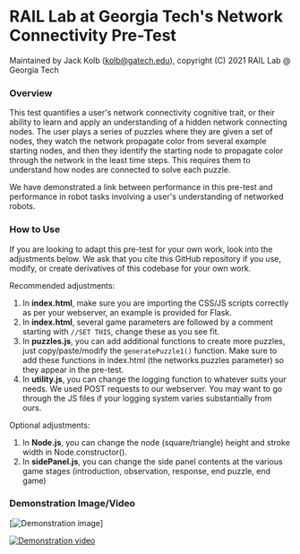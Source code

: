# RAIL Lab at Georgia Tech's Network Connectivity Pre-Test

Maintained by Jack Kolb (kolb@gatech.edu), copyright (C) 2021 RAIL Lab @ Georgia Tech


### Overview ###

This test quantifies a user's network connectivity cognitive trait, or their ability to learn and apply an understanding of a hidden network connecting nodes. The user plays a series of puzzles where they are given a set of nodes, they watch the network propagate color from several example starting nodes, and then they identify the starting node to propagate color through the network in the least time steps. This requires them to understand how nodes are connected to solve each puzzle.

We have demonstrated a link between performance in this pre-test and performance in robot tasks involving a user's understanding of networked robots.


### How to Use ###

If you are looking to adapt this pre-test for your own work, look into the adjustments below. We ask that you cite this GitHub repository if you use, modify, or create derivatives of this codebase for your own work.

Recommended adjustments:
1. In **index.html**, make sure you are importing the CSS/JS scripts correctly as per your webserver, an example is provided for Flask.
2. In **index.html**, several game parameters are followed by a comment starting with `//SET THIS`, change these as you see fit.
3. In **puzzles.js**, you can add additional functions to create more puzzles, just copy/paste/modify the `generatePuzzle1()` function. Make sure to add these functions in index.html (the networks.puzzles parameter) so they appear in the pre-test.
4. In **utility.js**, you can change the logging function to whatever suits your needs. We used POST requests to our webserver. You may want to go through the JS files if your logging system varies substantially from ours.

Optional adjustments:
1. In **Node.js**, you can change the node (square/triangle) height and stroke width in Node.constructor().
2. In **sidePanel.js**, you can change the side panel contents at the various game stages (introduction, observation, response, end puzzle, end game)


### Demonstration Image/Video ###

[![Demonstration image](nc_test_demo_image)]

[![Demonstration video](https://img.youtube.com/vi/y-khfLEPP7s/maxresdefault.jpg)](https://youtu.be/y-khfLEPP7s)